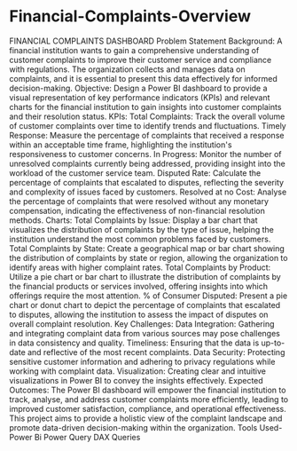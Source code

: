 # Financial-Complaints-Overview

FINANCIAL COMPLAINTS DASHBOARD
Problem Statement
Background: A financial institution wants to gain a comprehensive understanding of customer complaints to improve their customer service and compliance with regulations. The organization collects and manages data on complaints, and it is essential to present this data effectively for informed decision-making.
Objective: Design a Power BI dashboard to provide a visual representation of key performance indicators (KPIs) and relevant charts for the financial institution to gain insights into customer complaints and their resolution status.
KPIs:
Total Complaints: Track the overall volume of customer complaints over time to identify trends and fluctuations.
Timely Response: Measure the percentage of complaints that received a response within an acceptable time frame, highlighting the institution's responsiveness to customer concerns.
In Progress: Monitor the number of unresolved complaints currently being addressed, providing insight into the workload of the customer service team.
Disputed Rate: Calculate the percentage of complaints that escalated to disputes, reflecting the severity and complexity of issues faced by customers.
Resolved at no Cost: Analyse the percentage of complaints that were resolved without any monetary compensation, indicating the effectiveness of non-financial resolution methods.
Charts:
Total Complaints by Issue: Display a bar chart that visualizes the distribution of complaints by the type of issue, helping the institution understand the most common problems faced by customers.
Total Complaints by State: Create a geographical map or bar chart showing the distribution of complaints by state or region, allowing the organization to identify areas with higher complaint rates.
Total Complaints by Product: Utilize a pie chart or bar chart to illustrate the distribution of complaints by the financial products or services involved, offering insights into which offerings require the most attention.
% of Consumer Disputed: Present a pie chart or donut chart to depict the percentage of complaints that escalated to disputes, allowing the institution to assess the impact of disputes on overall complaint resolution.
Key Challenges:
Data Integration: Gathering and integrating complaint data from various sources may pose challenges in data consistency and quality.
Timeliness: Ensuring that the data is up-to-date and reflective of the most recent complaints.
Data Security: Protecting sensitive customer information and adhering to privacy regulations while working with complaint data.
Visualization: Creating clear and intuitive visualizations in Power BI to convey the insights effectively.
Expected Outcomes: The Power BI dashboard will empower the financial institution to track, analyse, and address customer complaints more efficiently, leading to improved customer satisfaction, compliance, and operational effectiveness. This project aims to provide a holistic view of the complaint landscape and promote data-driven decision-making within the organization.
Tools Used-
Power Bi
Power Query
DAX Queries
